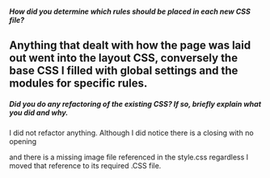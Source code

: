 ##### How did you determine which rules should be placed in each new CSS file?

Anything that dealt with how the page was laid out went into the layout CSS, conversely the base CSS I filled with global settings and the modules for specific rules.
---

##### Did you do any refactoring of the existing CSS? If so, briefly explain what you did and why.

I did not refactor anything. Although I did notice there is a closing </div> with no opening <div> and there is a missing image file referenced in the style.css regardless I moved that reference to its required .CSS file.
